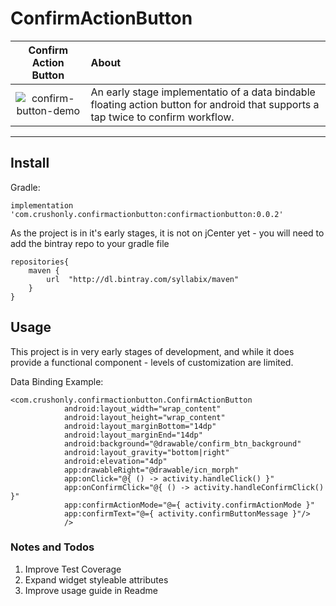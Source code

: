# ConfirmActionButton

| Confirm Action Button | About |
|:-------------------:|:------|
| ![confirm-button-demo](https://user-images.githubusercontent.com/5419021/34921044-b2449924-f94a-11e7-82b2-64e314e78589.gif) | An early stage implementatio of a data bindable floating action button for android that supports a tap twice to confirm workflow.

---


## Install

Gradle:

```implementation 'com.crushonly.confirmactionbutton:confirmactionbutton:0.0.2'```

As the project is in it's early stages, it is not on jCenter yet - you will need to add the bintray repo to your gradle file

```
repositories{
    maven {
        url  "http://dl.bintray.com/syllabix/maven"
    }
}
```

## Usage
This project is in very early stages of development, and while it does provide a functional component - levels of customization are limited. 

Data Binding Example: 

```
<com.crushonly.confirmactionbutton.ConfirmActionButton
            android:layout_width="wrap_content"
            android:layout_height="wrap_content"
            android:layout_marginBottom="14dp"
            android:layout_marginEnd="14dp"
            android:background="@drawable/confirm_btn_background"
            android:layout_gravity="bottom|right"
            android:elevation="4dp"
            app:drawableRight="@drawable/icn_morph"
            app:onClick="@{ () -> activity.handleClick() }"
            app:onConfirmClick="@{ () -> activity.handleConfirmClick() }"
            app:confirmActionMode="@={ activity.confirmActionMode }"
            app:confirmText="@={ activity.confirmButtonMessage }"/>
            />
```


### Notes and Todos

1. Improve Test Coverage
2. Expand widget styleable attributes
3. Improve usage guide in Readme
